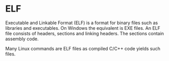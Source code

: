 # ELF

Executable and Linkable Format (ELF) is a format for binary files such as
libraries and executables. On Windows the equivalent is EXE files. An ELF file
consists of headers, sections and linking headers. The sections contain assembly
code.

Many Linux commands are ELF files as compiled C/C++ code yields such files.
